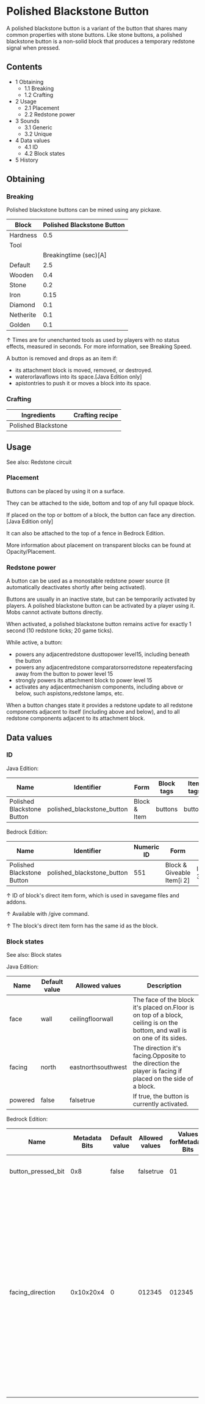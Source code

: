 # Polished Blackstone Button
A polished blackstone button is a variant of the button that shares many common properties with stone buttons. Like stone buttons, a polished blackstone button is a non-solid block that produces a temporary redstone signal when pressed.

## Contents
- 1 Obtaining
	- 1.1 Breaking
	- 1.2 Crafting
- 2 Usage
	- 2.1 Placement
	- 2.2 Redstone power
- 3 Sounds
	- 3.1 Generic
	- 3.2 Unique
- 4 Data values
	- 4.1 ID
	- 4.2 Block states
- 5 History

## Obtaining
### Breaking
Polished blackstone buttons can be mined using any pickaxe.

| Block     | Polished Blackstone Button |
|-----------|----------------------------|
| Hardness  | 0.5                        |
| Tool      |                            |
|           | Breakingtime (sec)[A]      |
| Default   | 2.5                        |
| Wooden    | 0.4                        |
| Stone     | 0.2                        |
| Iron      | 0.15                       |
| Diamond   | 0.1                        |
| Netherite | 0.1                        |
| Golden    | 0.1                        |


↑ Times are for unenchanted tools as used by players with no status effects, measured in seconds. For more information, see Breaking Speed.


A button is removed and drops as an item if:

- its attachment block is moved, removed, or destroyed.
- waterorlavaflows into its space.‌[Java Edition  only]
- apistontries to push it or moves a block into its space.

### Crafting
| Ingredients         | Crafting recipe |
|---------------------|-----------------|
| Polished Blackstone |                 |

## Usage
See also: Redstone circuit

### Placement
Buttons can be placed by using it on a surface.

They can be attached to the side, bottom and top of any full opaque block.

If placed on the top or bottom of a block, the button can face any direction.‌[Java Edition  only]

It can also be attached to the top of a fence in Bedrock Edition.

More information about placement on transparent blocks can be found at Opacity/Placement.

### Redstone power
A button can be used as a monostable redstone power source (it automatically deactivates shortly after being activated).

Buttons are usually in an inactive state, but can be temporarily activated by players. A polished blackstone button can be activated by a player using it. Mobs cannot activate buttons directly.

When activated, a polished blackstone button remains active for exactly 1 second (10 redstone ticks; 20 game ticks).

While active, a button:

- powers any adjacentredstone dusttopower level15, including beneath the button
- powers any adjacentredstone comparatorsorredstone repeatersfacing away from the button to power level 15
- strongly powers its attachment block to power level 15
- activates any adjacentmechanism components, including above or below, such aspistons,redstone lamps, etc.

When a button changes state it provides a redstone update to all redstone components adjacent to itself (including above and below), and to all redstone components adjacent to its attachment block.

## Data values
### ID
Java Edition:

| Name                       | Identifier                 | Form         | Block tags | Item tags | Translation key                            |
|----------------------------|----------------------------|--------------|------------|-----------|--------------------------------------------|
| Polished Blackstone Button | polished_blackstone_button | Block & Item | buttons    | buttons   | block.minecraft.polished_blackstone_button |

Bedrock Edition:

| Name                       | Identifier                 | Numeric ID | Form                       | Item ID[i 1]   | Translation key                      |
|----------------------------|----------------------------|------------|----------------------------|----------------|--------------------------------------|
| Polished Blackstone Button | polished_blackstone_button | 551        | Block & Giveable Item[i 2] | Identical[i 3] | tile.polished_blackstone_button.name |


↑ ID of block's direct item form, which is used in savegame files and addons.

↑ Available with /give command.

↑ The block's direct item form has the same id as the block.


### Block states
See also: Block states

Java Edition:

| Name    | Default value | Allowed values     | Description                                                                                                                 |
|---------|---------------|--------------------|-----------------------------------------------------------------------------------------------------------------------------|
| face    | wall          | ceilingfloorwall   | The face of the block it's placed on.Floor is on top of a block, ceiling is on the bottom, and wall is on one of its sides. |
| facing  | north         | eastnorthsouthwest | The direction it's facing.Opposite to the direction the player is facing if placed on the side of a block.                  |
| powered | false         | falsetrue          | If true, the button is currently activated.                                                                                 |

Bedrock Edition:

| Name               | Metadata Bits | Default value | Allowed values | Values forMetadata Bits | Description                                                                                                                                                                                                                                        |
|--------------------|---------------|---------------|----------------|-------------------------|----------------------------------------------------------------------------------------------------------------------------------------------------------------------------------------------------------------------------------------------------|
| button_pressed_bit | 0x8           | false         | falsetrue      | 01                      | If the button is currently activated.                                                                                                                                                                                                              |
| facing_direction   | 0x10x20x4     | 0             | 012345         | 012345                  | The direction it's facing.0: Button on block bottom facing down 1: Button on block top facing up 2: Button on block side facing north 3: Button on block side facing south 4: Button on block side facing west 5: Button on block side facing east |



